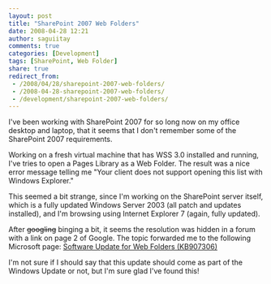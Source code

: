 ```yaml
---
layout: post
title: "SharePoint 2007 Web Folders"
date: 2008-04-28 12:21
author: saguiitay
comments: true
categories: [Development]
tags: [SharePoint, Web Folder]
share: true
redirect_from:
 - /2008/04/28/sharepoint-2007-web-folders/
 - /2008-04-28-sharepoint-2007-web-folders/
 - /development/sharepoint-2007-web-folders/
---
```

I've been working with SharePoint 2007 for so long now on my office desktop and laptop, that it seems 
that I don't remember some of the SharePoint 2007 requirements. 

Working on a fresh virtual machine that has WSS 3.0 installed and running, I've tries to open a 
Pages Library as a Web Folder. The result was a nice error message telling me "Your client does not support 
opening this list with Windows Explorer." 

This seemed a bit strange, since I'm working on the SharePoint server itself, which is a fully updated
Windows Server 2003 (all patch and updates installed), and I'm browsing using Internet Explorer 7 (again, fully updated).

After ~~googling~~ binging a bit, it seems the resolution was hidden in a forum with a link on page 2 of Google.
The topic forwarded me to the following Microsoft page: [Software Update for Web Folders (KB907306)](http://www.microsoft.com/downloads/details.aspx?FamilyId=17C36612-632E-4C04-9382-987622ED1D64&displaylang=en)

I'm not sure if I should say that this update should come as part of the Windows Update or not, but I'm sure glad I've found this!


